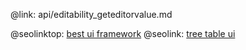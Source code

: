 @link: api/editability_geteditorvalue.md

@seolinktop: [best ui framework](https://webix.com)
@seolink: [tree table ui](https://webix.com/widget/treetable/)